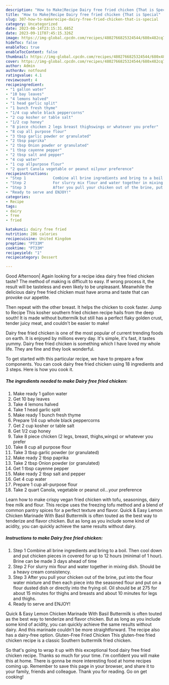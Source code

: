 ```yaml
---
description: "How to Make|Recipe Dairy free fried chicken {That is Special"
title: "How to Make|Recipe Dairy free fried chicken {That is Special"
slug: 307-how-to-makerecipe-dairy-free-fried-chicken-that-is-special
category: Uncategorized
date: 2023-08-14T23:15:31.685Z
date: 2023-09-11T07:45:15.326Z
image: https://img-global.cpcdn.com/recipes/4802766825324544/680x482cq70/dairy-free-fried-chicken-recipe-main-photo.jpg
hideToc: false
enableToc: true
enableTocContent: false
thumbnail: https://img-global.cpcdn.com/recipes/4802766825324544/680x482cq70/dairy-free-fried-chicken-recipe-main-photo.jpg
cover: https://img-global.cpcdn.com/recipes/4802766825324544/680x482cq70/dairy-free-fried-chicken-recipe-main-photo.jpg
author: Admin
authorAv: notfound
ratingvalue: 4.1
reviewcount: 4
recipeingredient:
- "1 gallon water"
- "10 bay leaves"
- "4 lemons halved"
- "1 head garlic split"
- "1 bunch fresh thyme"
- "1/4 cup whole black peppercorns"
- "2 cup kosher or table salt"
- "1/2 cup honey"
- "8 piece chicken 2 legs breast thighswings or whatever you prefer"
- "8 cup all purpose flour"
- "3 tbsp garlic powder or granulated"
- "2 tbsp paprika"
- "2 tbsp Onion powder or granulated"
- "1 tbsp cayenne pepper"
- "2 tbsp salt and pepper"
- "4 cup water"
- "1 cup allpurpose flour"
- "2 quart Canola vegetable or peanut oilyour preference"
recipeinstructions:
- "Step 1            Combine all brine ingredients and bring to a boil. Then cool down and put chicken pieces in covered for up to 12 hours (minimal of 1 hour). Brine can be made 3 days ahead of time"
- "Step 2            For slurry mix flour and water together in mixing dish. Should be a heavy cream consistency."
- "Step 3            After you pull your chicken out of the brine, put into the flour water mixture and then each piece into the seasoned flour and put on a flour dusted dish or directly into the frying oil. Oil should be at 275 for about 15 minutes for thighs and breasts and about 10 minutes for legs and thighs."
- "Ready to serve and ENJOY!"
categories:
- Recipe
tags:
- dairy
- free
- fried

katakunci: dairy free fried 
nutrition: 286 calories
recipecuisine: United Kingdom
preptime: "PT33M"
cooktime: "PT33M"
recipeyield: "1"
recipecategory: Dessert

---
```



Good Afternoon| Again looking for a recipe idea dairy free fried chicken taste? The method of making is difficult to easy. If wrong process it, the result will be tasteless and even likely to be unpleasant. Meanwhile the delicious dairy free fried chicken must have aroma and taste that can provoke our appetite.





Then repeat with the other breast. It helps the chicken to cook faster. Jump to Recipe This kosher southern fried chicken recipe hails from the deep south! It is made without buttermilk but still has a perfect flaky golden crust, tender juicy meat, and couldn&#39;t be easier to make!

Dairy free fried chicken is one of the most popular of current trending foods on earth. It is enjoyed by millions every day. It's simple, it's fast, it tastes yummy. Dairy free fried chicken is something which I have loved my whole life. They are fine and they look wonderful.


To get started with this particular recipe, we have to prepare a few components. You can cook dairy free fried chicken using 18 ingredients and 3 steps. Here is how you cook it.

<!--inarticleads1-->

##### The ingredients needed to make Dairy free fried chicken:

1. Make ready 1 gallon water
1. Get 10 bay leaves
1. Take 4 lemons halved
1. Take 1 head garlic split
1. Make ready 1 bunch fresh thyme
1. Prepare 1/4 cup whole black peppercorns
1. Get 2 cup kosher or table salt
1. Get 1/2 cup honey
1. Take 8 piece chicken (2 legs, breast, thighs,wings) or whatever you prefer
1. Take 8 cup all purpose flour
1. Take 3 tbsp garlic powder (or granulated)
1. Make ready 2 tbsp paprika
1. Take 2 tbsp Onion powder (or granulated)
1. Get 1 tbsp cayenne pepper
1. Make ready 2 tbsp salt and pepper
1. Get 4 cup water
1. Prepare 1 cup all-purpose flour
1. Take 2 quart Canola, vegetable or peanut oil...your preference


Learn how to make crispy vegan fried chicken with tofu, seasonings, dairy free milk and flour. This recipe uses the freezing tofu method and a blend of common pantry spices for a perfect texture and flavor. Quick &amp; Easy Lemon Chicken Marinade With Basil Buttermilk is often touted as the best way to tenderize and flavor chicken. But as long as you include some kind of acidity, you can quickly achieve the same results without dairy. 

<!--inarticleads2-->

##### Instructions to make Dairy free fried chicken:

1. Step 1            Combine all brine ingredients and bring to a boil. Then cool down and put chicken pieces in covered for up to 12 hours (minimal of 1 hour). Brine can be made 3 days ahead of time
1. Step 2            For slurry mix flour and water together in mixing dish. Should be a heavy cream consistency.
1. Step 3            After you pull your chicken out of the brine, put into the flour water mixture and then each piece into the seasoned flour and put on a flour dusted dish or directly into the frying oil. Oil should be at 275 for about 15 minutes for thighs and breasts and about 10 minutes for legs and thighs.
1. Ready to serve and ENJOY!

Quick &amp; Easy Lemon Chicken Marinade With Basil Buttermilk is often touted as the best way to tenderize and flavor chicken. But as long as you include some kind of acidity, you can quickly achieve the same results without dairy. And this marinade couldn&#39;t be more straightforward. The recipe also has a dairy-free option. Gluten-Free Fried Chicken This gluten-free fried chicken recipe is a classic Southern buttermilk fried chicken. 

So that's going to wrap it up with this exceptional food dairy free fried chicken recipe. Thanks so much for your time. I'm confident you will make this at home. There is gonna be more interesting food at home recipes coming up. Remember to save this page in your browser, and share it to your family, friends and colleague. Thank you for reading. Go on get cooking!
